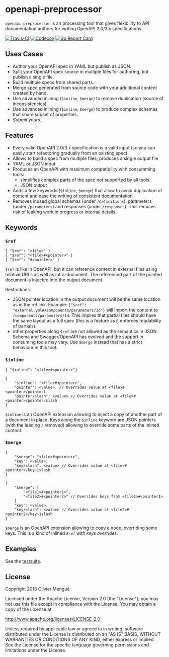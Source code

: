 # openapi-preprocessor

`openapi-preprocessor` is an processing tool that gives flexibility to API documentation authors for writing OpenAPI 2.0/3.x specifications.

[![Travis-CI](https://api.travis-ci.org/dolmen-go/openapi-preprocessor.svg?branch=master)](https://travis-ci.org/dolmen-go/openapi-preprocessor)
[![Codecov](https://img.shields.io/codecov/c/github/dolmen-go/openapi-preprocessor/master.svg)](https://codecov.io/gh/dolmen-go/openapi-preprocessor/branch/master)
[![Go Report Card](https://goreportcard.com/badge/github.com/dolmen-go/openapi-preprocessor)](https://goreportcard.com/report/github.com/dolmen-go/openapi-preprocessor)

## Uses Cases

- Author your OpenAPI spec in YAML but publish as JSON.
- Split your OpenAPI spec source in multiple files for authoring, but publish a single file.
- Build multiple specs from shared parts.
- Merge spec generated from source code with your additional content created by hand.
- Use advanced inlining (`$inline`, `$merge`) to remove duplication (source of inconsistencies).
- Use advanced inlining (`$inline`, `$merge`) to produce complex schemas that share subset of properties.
- *Submit yours...*

## Features

- Every valid OpenAPI 2.0/3.x specification is a valid input (so you can easily start refactoring gradually from an existing spec)
- Allows to build a spec from multiple files; produces a single output file
- YAML or JSON input
- Produces an OpenAPI with maximum compatibility with consumming tools:
  - simplifies complex parts of the spec not supported by all tools
  - JSON output
- Adds a few keywords (`$inline`, `$merge`) that allow to avoid duplication of content and ease the writing of consistent documentation
- Removes inused global schemas (under `/definitions`), parameters (under `/parameters`) and responses (under `/responses`). This reduces risk of leaking work in progress or internal details.

## Keywords

### `$ref`

    { "$ref": "<file>" }
    { "$ref": "<file>#<pointer>" }
    { "$ref": "#<pointer>" }

`$ref` is like in OpenAPI, but it can reference content in external files using relative URLs as well as intra-document. The referenced part of the pointed document is injected into the output document.

Restrictions:
- JSON pointer location in the output document will be the same location as in the ref link. Example: `{"$ref": "external.yml#/components/parameters/Id"}` will import the content to `/components/parameters/Id`. This implies that partial files should have the same layout as a full spec (this is a feature as it enforces readability of partials).
- other properties along `$ref` are not allowed as the semantics in JSON Schema and Swagger/OpenAPI has evolved and the support in consuming tools may vary. Use `$merge` instead that has a strict behaviour in this tool.

### `$inline`

    { "$inline": "<file>#<pointer>"}

    {
        "$inline": "<file>#<pointer>",
        "pointer": <value>, // Overrides value at <file>#<pointer>/pointer1
        "pointer/slash": <value> // Overrides value at <file>#<pointer>/pointer/slash
    }

`$inline` is an OpenAPI extension allowing to inject a copy of another part of a document in place. Keys along the `$inline` keyword are JSON pointers (with the leading `/` removed) allowing to override some parts of the inlined content.

### `$merge`

    {
        "$merge": "<file>#<pointer>",
        "key": <value>,
        "key/slash": <value> // Overrides value at <file>#<pointer>/key~1slash
    }

    {
        "$merge": [
            "<file1>#<pointer1>",
            "<file2>#<pointer2>" // Overrides keys from <file1>#<pointer1>
        ]
        "key": <value>,
        "key/slash": <value> // Overrides value at <file2>#<pointer2>/key~1slash
    }


`$merge` is an OpenAPI extension allowing to copy a node, overriding some keys. This is a kind of inlined *`$ref` with keys overrides*.

## Examples

See the [testsuite](https://github.com/dolmen-go/openapi-preprocessor/tree/master/testdata).

## License

Copyright 2018 Olivier Mengué

Licensed under the Apache License, Version 2.0 (the "License");
you may not use this file except in compliance with the License.
You may obtain a copy of the License at

   http://www.apache.org/licenses/LICENSE-2.0

Unless required by applicable law or agreed to in writing, software
distributed under the License is distributed on an "AS IS" BASIS,
WITHOUT WARRANTIES OR CONDITIONS OF ANY KIND, either express or implied.
See the License for the specific language governing permissions and
limitations under the License.
